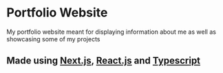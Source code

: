 # Portfolio Website
My portfolio website meant for displaying information about me as well as showcasing some of my projects
<br>
## Made using [Next.js](https://nextjs.org/), [React.js](https://reactjs.org/) and [Typescript](https://www.typescriptlang.org/)

